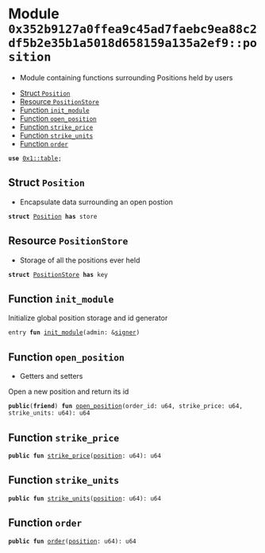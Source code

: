 
<a id="0x352b9127a0ffea9c45ad7faebc9ea88c2df5b2e35b1a5018d658159a135a2ef9_position"></a>

# Module `0x352b9127a0ffea9c45ad7faebc9ea88c2df5b2e35b1a5018d658159a135a2ef9::position`


* Module containing functions surrounding Positions held by users


-  [Struct `Position`](#0x352b9127a0ffea9c45ad7faebc9ea88c2df5b2e35b1a5018d658159a135a2ef9_position_Position)
-  [Resource `PositionStore`](#0x352b9127a0ffea9c45ad7faebc9ea88c2df5b2e35b1a5018d658159a135a2ef9_position_PositionStore)
-  [Function `init_module`](#0x352b9127a0ffea9c45ad7faebc9ea88c2df5b2e35b1a5018d658159a135a2ef9_position_init_module)
-  [Function `open_position`](#0x352b9127a0ffea9c45ad7faebc9ea88c2df5b2e35b1a5018d658159a135a2ef9_position_open_position)
-  [Function `strike_price`](#0x352b9127a0ffea9c45ad7faebc9ea88c2df5b2e35b1a5018d658159a135a2ef9_position_strike_price)
-  [Function `strike_units`](#0x352b9127a0ffea9c45ad7faebc9ea88c2df5b2e35b1a5018d658159a135a2ef9_position_strike_units)
-  [Function `order`](#0x352b9127a0ffea9c45ad7faebc9ea88c2df5b2e35b1a5018d658159a135a2ef9_position_order)


<pre><code><b>use</b> <a href="">0x1::table</a>;
</code></pre>



<a id="0x352b9127a0ffea9c45ad7faebc9ea88c2df5b2e35b1a5018d658159a135a2ef9_position_Position"></a>

## Struct `Position`


* Encapsulate data surrounding an open postion



<pre><code><b>struct</b> <a href="position.md#0x352b9127a0ffea9c45ad7faebc9ea88c2df5b2e35b1a5018d658159a135a2ef9_position_Position">Position</a> <b>has</b> store
</code></pre>



<a id="0x352b9127a0ffea9c45ad7faebc9ea88c2df5b2e35b1a5018d658159a135a2ef9_position_PositionStore"></a>

## Resource `PositionStore`


* Storage of all the positions ever held



<pre><code><b>struct</b> <a href="position.md#0x352b9127a0ffea9c45ad7faebc9ea88c2df5b2e35b1a5018d658159a135a2ef9_position_PositionStore">PositionStore</a> <b>has</b> key
</code></pre>



<a id="0x352b9127a0ffea9c45ad7faebc9ea88c2df5b2e35b1a5018d658159a135a2ef9_position_init_module"></a>

## Function `init_module`

Initialize global position storage and id generator


<pre><code>entry <b>fun</b> <a href="position.md#0x352b9127a0ffea9c45ad7faebc9ea88c2df5b2e35b1a5018d658159a135a2ef9_position_init_module">init_module</a>(admin: &<a href="">signer</a>)
</code></pre>



<a id="0x352b9127a0ffea9c45ad7faebc9ea88c2df5b2e35b1a5018d658159a135a2ef9_position_open_position"></a>

## Function `open_position`


*	Getters and setters

Open a new position and return its id


<pre><code><b>public</b>(<b>friend</b>) <b>fun</b> <a href="position.md#0x352b9127a0ffea9c45ad7faebc9ea88c2df5b2e35b1a5018d658159a135a2ef9_position_open_position">open_position</a>(order_id: u64, strike_price: u64, strike_units: u64): u64
</code></pre>



<a id="0x352b9127a0ffea9c45ad7faebc9ea88c2df5b2e35b1a5018d658159a135a2ef9_position_strike_price"></a>

## Function `strike_price`



<pre><code><b>public</b> <b>fun</b> <a href="position.md#0x352b9127a0ffea9c45ad7faebc9ea88c2df5b2e35b1a5018d658159a135a2ef9_position_strike_price">strike_price</a>(<a href="position.md#0x352b9127a0ffea9c45ad7faebc9ea88c2df5b2e35b1a5018d658159a135a2ef9_position">position</a>: u64): u64
</code></pre>



<a id="0x352b9127a0ffea9c45ad7faebc9ea88c2df5b2e35b1a5018d658159a135a2ef9_position_strike_units"></a>

## Function `strike_units`



<pre><code><b>public</b> <b>fun</b> <a href="position.md#0x352b9127a0ffea9c45ad7faebc9ea88c2df5b2e35b1a5018d658159a135a2ef9_position_strike_units">strike_units</a>(<a href="position.md#0x352b9127a0ffea9c45ad7faebc9ea88c2df5b2e35b1a5018d658159a135a2ef9_position">position</a>: u64): u64
</code></pre>



<a id="0x352b9127a0ffea9c45ad7faebc9ea88c2df5b2e35b1a5018d658159a135a2ef9_position_order"></a>

## Function `order`



<pre><code><b>public</b> <b>fun</b> <a href="order.md#0x352b9127a0ffea9c45ad7faebc9ea88c2df5b2e35b1a5018d658159a135a2ef9_order">order</a>(<a href="position.md#0x352b9127a0ffea9c45ad7faebc9ea88c2df5b2e35b1a5018d658159a135a2ef9_position">position</a>: u64): u64
</code></pre>
